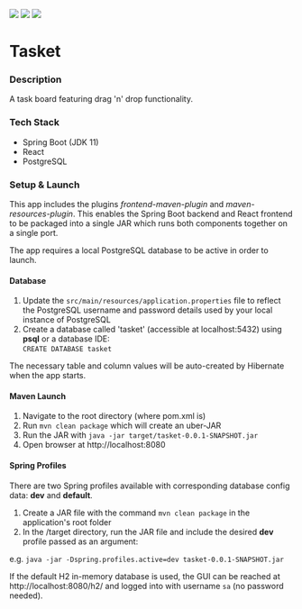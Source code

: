 ![](https://github.com/Lylio/image-repo/blob/master/logos/spring-boot.png?raw=true)
![](https://github.com/Lylio/image-repo/blob/master/logos/react.png?raw=true)
![](https://github.com/Lylio/image-repo/blob/master/logos/postgres.png?raw=true)

# Tasket

### Description
A task board featuring drag 'n' drop functionality.

### Tech Stack
- Spring Boot (JDK 11)
- React
- PostgreSQL

### Setup & Launch
This app includes the plugins _frontend-maven-plugin_ and _maven-resources-plugin_. This enables the Spring Boot
backend and React frontend to be packaged into a single JAR which runs both components together on a single port.

The app requires a local PostgreSQL database to be active in order to launch.

#### Database
1. Update the `src/main/resources/application.properties` file to reflect the PostgreSQL username and password details used by
your local instance of PostgreSQL
2. Create a database called 'tasket' (accessible at localhost:5432) using **psql** or a database IDE:  
   `CREATE DATABASE tasket`

The necessary table and column values will be auto-created by Hibernate when the app starts.

#### Maven Launch
1. Navigate to the root directory (where pom.xml is)
2. Run `mvn clean package` which will create an uber-JAR
3. Run the JAR with `java -jar target/tasket-0.0.1-SNAPSHOT.jar`
4. Open browser at http://localhost:8080

#### Spring Profiles
There are two Spring profiles available with corresponding database config data: **dev** and **default**.

1. Create a JAR file with the command `mvn clean package` in the application's root folder
2. In the /target directory, run the JAR file and include the desired **dev** profile passed as an
   argument:

e.g. `java -jar -Dspring.profiles.active=dev tasket-0.0.1-SNAPSHOT.jar`

If the default H2 in-memory database is used, the GUI can be reached at http://localhost:8080/h2/ and logged into with
username `sa` (no password needed).


